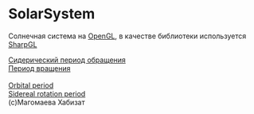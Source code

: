 ﻿# SolarSystem 
Солнечная система на <a href="https://ru.wikipedia.org/wiki/OpenGL">OpenGL</a>, в качестве библиотеки используется <a href="https://github.com/dwmkerr/sharpgl">SharpGL</a>

<a href="https://ru.wikipedia.org/wiki/%D0%A1%D0%B8%D0%B4%D0%B5%D1%80%D0%B8%D1%87%D0%B5%D1%81%D0%BA%D0%B8%D0%B9_%D0%BF%D0%B5%D1%80%D0%B8%D0%BE%D0%B4">Сидерический период обращения</a><br>
<a href="https://ru.wikipedia.org/wiki/%D0%9F%D0%B5%D1%80%D0%B8%D0%BE%D0%B4_%D0%B2%D1%80%D0%B0%D1%89%D0%B5%D0%BD%D0%B8%D1%8F">Период вращения</a><br>
<br>
<a href="https://en.wikipedia.org/wiki/Orbital_period">Orbital period</a><br>
<a href="https://en.wikipedia.org/wiki/Rotation_period">Sidereal rotation period</a><br>
(c)Магомаева Хабизат
